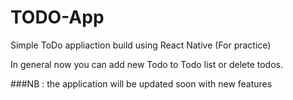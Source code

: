 # TODO-App
Simple ToDo appliaction build using React Native (For practice) 

In general now you can add new Todo to Todo list or delete todos.

###NB : 
the application will be updated soon with new features 
